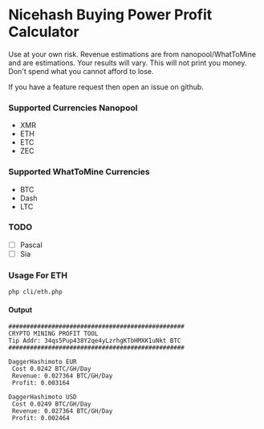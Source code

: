 # Nicehash Buying Power Profit Calculator

Use at your own risk. Revenue estimations are from nanopool/WhatToMine and are estimations. Your results will vary.
This will not print you money. Don't spend what you cannot afford to lose.

If you have a feature request then open an issue on github.

### Supported Currencies Nanopool
- XMR
- ETH
- ETC
- ZEC

### Supported WhatToMine Currencies
- BTC
- Dash
- LTC

### TODO
- [ ] Pascal
- [ ] Sia

### Usage For ETH

`php cli/eth.php`

#### Output

```
#################################################
CRYPTO MINING PROFIT TOOL
Tip Addr: 34qs5Pup438Y2qe4yLzrhgKTbHMXK1uNkt BTC
#################################################

DaggerHashimoto EUR
 Cost 0.0242 BTC/GH/Day
 Revenue: 0.027364 BTC/GH/Day
 Profit: 0.003164

DaggerHashimoto USD
 Cost 0.0249 BTC/GH/Day
 Revenue: 0.027364 BTC/GH/Day
 Profit: 0.002464
```